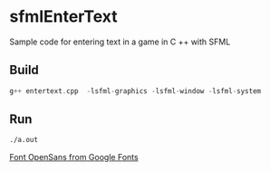 # sfmlEnterText
Sample code for entering text in a game in C ++ with SFML
## Build

```c++
g++ entertext.cpp  -lsfml-graphics -lsfml-window -lsfml-system
```

## Run
```bash
./a.out
```


[Font OpenSans from Google Fonts](https://fonts.google.com/specimen/Open+Sans)
